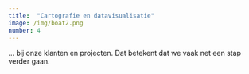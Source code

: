 ```yaml
---
title:  "Cartografie en datavisualisatie"
image: /img/boat2.png
number: 4
---
```

... bij onze klanten en projecten. Dat betekent dat we vaak net een stap verder gaan.
